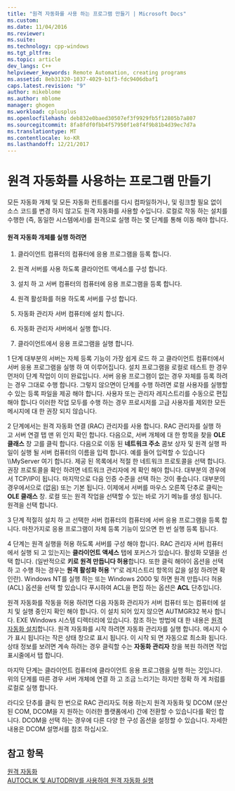 ```yaml
---
title: "원격 자동화를 사용 하는 프로그램 만들기 | Microsoft Docs"
ms.custom: 
ms.date: 11/04/2016
ms.reviewer: 
ms.suite: 
ms.technology: cpp-windows
ms.tgt_pltfrm: 
ms.topic: article
dev_langs: C++
helpviewer_keywords: Remote Automation, creating programs
ms.assetid: 8eb31320-1037-4029-b1f3-fdc9406dbaf1
caps.latest.revision: "9"
author: mikeblome
ms.author: mblome
manager: ghogen
ms.workload: cplusplus
ms.openlocfilehash: deb832e0baed30507ef3f9929fb5f12805b7a807
ms.sourcegitcommit: 8fa8fdf0fbb4f57950f1e8f4f9b81b4d39ec7d7a
ms.translationtype: MT
ms.contentlocale: ko-KR
ms.lasthandoff: 12/21/2017
---
```

# <a name="creating-programs-that-use-remote-automation"></a>원격 자동화를 사용하는 프로그램 만들기
모든 자동화 개체 및 모든 자동화 컨트롤러를 다시 컴파일하거나, 및 링크할 필요 없이 소스 코드를 변경 하지 않고도 원격 자동화를 사용할 수입니다. 로컬로 작동 하는 설치를 수행한 (즉, 동일한 시스템에서)를 원격으로 실행 하는 몇 단계를 통해 이동 해야 합니다.  
  
#### <a name="to-execute-the-remote-automation-object"></a>원격 자동화 개체를 실행 하려면  
  
1.  클라이언트 컴퓨터의 컴퓨터에 응용 프로그램을 등록 합니다.  
  
2.  원격 서버를 사용 하도록 클라이언트 액세스를 구성 합니다.  
  
3.  설치 하 고 서버 컴퓨터의 컴퓨터에 응용 프로그램을 등록 합니다.  
  
4.  원격 활성화를 허용 하도록 서버를 구성 합니다.  
  
5.  자동화 관리자 서버 컴퓨터에 설치 합니다.  
  
6.  자동화 관리자 서버에서 실행 합니다.  
  
7.  클라이언트에서 응용 프로그램을 실행 합니다.  
  
 1 단계 대부분의 서버는 자체 등록 기능이 가장 쉽게 로드 하 고 클라이언트 컴퓨터에서 서버 응용 프로그램을 실행 하 여 이루어집니다. 설치 프로그램을 로컬로 테스트 한 경우 먼저이 단계 작업이 이미 완료입니다. 서버 응용 프로그램이 없는 경우 자체를 등록 하려는 경우 그대로 수행 합니다. 그렇지 않으면이 단계를 수행 하려면 로컬 사용자를 실행할 수 있는 등록 파일을 제공 해야 합니다. 사용자 또는 관리자 레지스트리를 수동으로 편집 해야 합니다 이러한 작업 모두를 수행 하는 경우 프로시저를 고급 사용자를 제외한 모든 메시지에 대 한 권장 되지 않습니다.  
  
 2 단계에서는 원격 자동화 연결 (RAC) 관리자를 사용 합니다. RAC 관리자를 실행 하 고 서버 연결 탭 맨 위 인지 확인 합니다. 다음으로, 서버 개체에 대 한 항목을 찾을 **OLE 클래스** 창 고를 클릭 합니다. 다음으로 이동 된 **네트워크 주소** 콤보 상자 및 원격 실행 파일이 실행 될 서버 컴퓨터의 이름을 입력 합니다. 예를 들어 입력할 수 있습니다 \\\MyServer 여기 합니다. 제공 된 목록에서 적절 한 네트워크 프로토콜을 선택 합니다. 권장 프로토콜을 확인 하려면 네트워크 관리자에 게 확인 해야 합니다. 대부분의 경우에서 TCP/IP이 됩니다. 마지막으로 다음 인증 수준을 선택 하는 것이 좋습니다. 대부분의 경우에서으로 (없음) 또는 기본 됩니다. 이제에서 서버를 마우스 오른쪽 단추로 클릭는 **OLE 클래스** 창. 로컬 또는 원격 작업을 선택할 수 있는 바로 가기 메뉴를 생성 됩니다. 원격을 선택 합니다.  
  
 3 단계 적절히 설치 하 고 선택한 서버 컴퓨터의 컴퓨터에 서버 응용 프로그램을 등록 합니다. 마찬가지로 응용 프로그램이 자체 등록 기능이 있으면 한 번 실행 등록 됩니다.  
  
 4 단계는 원격 실행을 허용 하도록 서버를 구성 해야 합니다. RAC 관리자 서버 컴퓨터에서 실행 되 고 있는지는 **클라이언트 액세스** 탭에 포커스가 있습니다. 활성화 모델을 선택 합니다. (일반적으로 **키로 원격 만듭니다 허용**합니다. 또한 클릭 해야이 옵션을 선택 하 고 수행 하는 경우는 **원격 활성화 허용** 'Y'로 레지스트리 항목의 값을 설정 하려면 확인란). Windows NT를 실행 하는 또는 Windows 2000 및 하면 원격 만듭니다 허용 (ACL) 옵션을 선택 할 있습니다 푸시하여 ACL을 편집 하는 옵션은 **ACL** 단추입니다.  
  
 원격 자동화를 작동을 허용 하려면 다음 자동화 관리자가 서버 컴퓨터 또는 컴퓨터에 설치 및 실행 중인지 확인 해야 합니다. 이 설치 되어 있지 않으면 AUTMGR32 복사 합니다. EXE Windows 시스템 디렉터리에 있습니다. 참조 하는 방법에 대 한 내용은 [원격 자동화 설치](../mfc/remote-automation-installation.md)합니다. 원격 자동화를 시작 하려면 자동화 관리자를 실행 합니다. 메시지 수가 표시 됩니다는 작은 상태 창으로 표시 됩니다. 이 시작 되 면 자동으로 최소화 됩니다. 상태 정보를 보려면 계속 하려는 경우 클릭할 수는 **자동화 관리자** 창을 복원 하려면 작업 표시줄에서 탭 합니다.  
  
 마지막 단계는 클라이언트 컴퓨터에 클라이언트 응용 프로그램을 실행 하는 것입니다. 위의 단계를 따른 경우 서버 개체에 연결 하 고 조금 느리기는 하지만 정확 하 게 처럼를 로컬로 실행 합니다.  
  
 라디오 단추를 클릭 한 번으로 RAC 관리자도 허용 하는지 원격 자동화 및 DCOM (분산된 COM, DCOM을 지 원하는 이러한 플랫폼에서) 간에 전환할 수 있습니다를 확인 합니다. DCOM을 선택 하는 경우에 다른 다양 한 구성 옵션을 설정할 수 있습니다. 자세한 내용은 DCOM 설명서를 참조 하십시오.  
  
## <a name="see-also"></a>참고 항목  
 [원격 자동화](../mfc/remote-automation.md)   
 [AUTOCLIK 및 AUTODRIV를 사용하여 원격 자동화 실행](../mfc/running-remote-automation-using-autoclik-and-autodriv.md)


